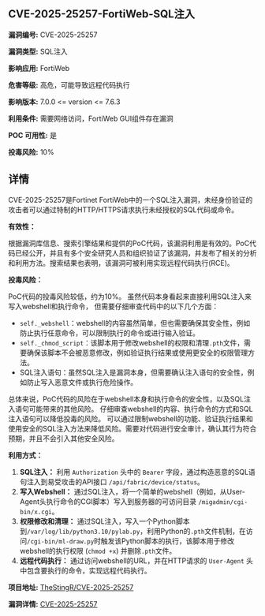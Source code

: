 ## CVE-2025-25257-FortiWeb-SQL注入

**漏洞编号:** CVE-2025-25257

**漏洞类型:** SQL注入

**影响应用:** FortiWeb

**危害等级:** 高危，可能导致远程代码执行

**影响版本:** 7.0.0 <= version <= 7.6.3

**利用条件:** 需要网络访问，FortiWeb GUI组件存在漏洞

**POC 可用性:** 是

**投毒风险:** 10%

## 详情

CVE-2025-25257是Fortinet FortiWeb中的一个SQL注入漏洞，未经身份验证的攻击者可以通过特制的HTTP/HTTPS请求执行未经授权的SQL代码或命令。

**有效性：**

根据漏洞库信息、搜索引擎结果和提供的PoC代码，该漏洞利用是有效的。PoC代码已经公开，并且有多个安全研究人员和组织验证了该漏洞，并发布了相关的分析和利用方法。搜索结果也表明，该漏洞可被利用实现远程代码执行(RCE)。

**投毒风险：**

PoC代码的投毒风险较低，约为10%。 虽然代码本身看起来直接利用SQL注入来写入webshell和执行命令， 但需要仔细审查代码中的以下几个方面：

*   `self._webshell`：webshell的内容虽然简单，但也需要确保其安全性，例如防止执行任意命令，可以限制执行的命令或进行输入验证。
*   `self._chmod_script`：该脚本用于修改webshell的权限和清理`.pth`文件，需要确保该脚本不会被恶意修改，例如验证执行结果或使用更安全的权限管理方法。
*   SQL注入语句：虽然SQL注入是漏洞本身，但需要确认注入语句的安全性，例如防止写入恶意文件或执行危险操作。

总体来说，PoC代码的风险在于webshell本身和执行命令的安全性，以及SQL注入语句可能带来的其他风险。 仔细审查webshell的内容、执行命令的方式和SQL注入语句可以降低投毒的风险。 可以通过限制webshell的功能、验证执行结果和使用安全的SQL注入方法来降低风险。需要对代码进行安全审计，确认其行为符合预期，并且不会引入其他安全风险。

**利用方式：**

1.  **SQL注入：** 利用 `Authorization` 头中的 `Bearer` 字段，通过构造恶意的SQL语句注入到易受攻击的API接口 `/api/fabric/device/status`。
2.  **写入Webshell：** 通过SQL注入，将一个简单的webshell（例如，从User-Agent头执行命令的CGI脚本）写入到服务器的可访问目录 `/migadmin/cgi-bin/x.cgi`。
3.  **权限修改和清理：** 通过SQL注入，写入一个Python脚本到`/var/log/lib/python3.10/pylab.py`，利用Python的`.pth`文件机制，在访问`/cgi-bin/ml-draw.py`时触发该Python脚本的执行，该脚本用于修改webshell的执行权限 (`chmod +x`) 并删除`.pth`文件。
4.  **远程代码执行：**  通过访问webshell的URL，并在HTTP请求的 `User-Agent` 头中包含要执行的命令，实现远程代码执行。

**项目地址:** [TheStingR/CVE-2025-25257](https://github.com/TheStingR/CVE-2025-25257)

**漏洞详情:** [CVE-2025-25257](https://nvd.nist.gov/vuln/detail/CVE-2025-25257)